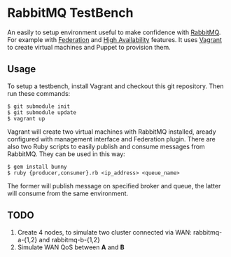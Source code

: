 RabbitMQ TestBench
===========

An easily to setup environment useful to make confidence with [RabbitMQ](http://www.rabbitmq.com).
For example with [Federation](http://www.rabbitmq.com/federation.html) and
[High Availability](http://www.rabbitmq.com/ha.html) features.
It uses [Vagrant](http://www.vagrantup.com) to create virtual machines and Puppet to provision them.

## Usage

To setup a testbench, install Vagrant and checkout this git repository. Then run these commands:

```
$ git submodule init
$ git submodule update
$ vagrant up
```

Vagrant will create two virtual machines with RabbitMQ installed, aready configured with management
interface and Federation plugin. There are also two Ruby scripts to easily publish and consume messages
from RabbitMQ. They can be used in this way:

```
$ gem install bunny
$ ruby {producer,consumer}.rb <ip_address> <queue_name>
```

The former will publish message on specified broker and queue, the latter will consume from the
same environment.

## TODO

1. Create 4 nodes, to simulate two cluster connected via WAN: rabbitmq-a-{1,2} and rabbitmq-b-{1,2}
2. Simulate WAN QoS between **A** and **B**
